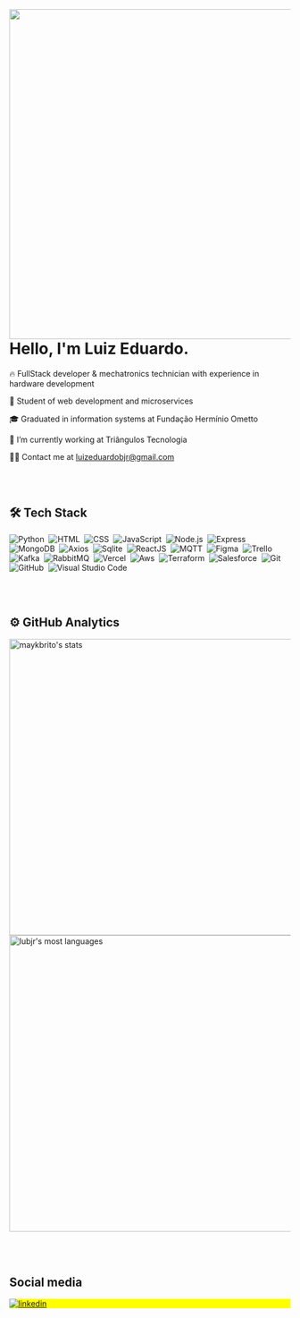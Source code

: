 <img align="right" height="590em" src="https://raw.githubusercontent.com/gist/lubjr/1889506fe92ca5c55eac6db484b8c60e/raw/112386e4072be47ae2828e680836459890b5cef0/githubcard.svg"/>
<h1 align="left">Hello, I'm Luiz Eduardo.</h1>

🔥 FullStack developer & mechatronics technician with experience in hardware development

📌 Student of web development and microservices

🎓 Graduated in information systems at Fundação Hermínio Ometto

🔭 I’m currently working at Triângulos Tecnologia

👨‍💻 Contact me at luizeduardobjr@gmail.com

<br><br>

## 🛠 Tech Stack

![Python](https://img.shields.io/badge/-Python-05122A?style=flat&logo=python)&nbsp;
![HTML](https://img.shields.io/badge/-HTML-05122A?style=flat&logo=HTML5)&nbsp;
![CSS](https://img.shields.io/badge/-CSS-05122A?style=flat&logo=CSS3&logoColor=1572B6)&nbsp;
![JavaScript](https://img.shields.io/badge/-JavaScript-05122A?style=flat&logo=javascript)&nbsp;
![Node.js](https://img.shields.io/badge/-Node.js-05122A?style=flat&logo=node.js)&nbsp;
![Express](https://img.shields.io/badge/-Express-05122A?style=flat&logo=express)&nbsp;
![MongoDB](https://img.shields.io/badge/-MongoDB-05122A?style=flat&logo=mongodb)&nbsp;
![Axios](https://img.shields.io/badge/-Axios-05122A?style=flat&logo=axios)&nbsp;
![Sqlite](https://img.shields.io/badge/-SQLite-05122A?style=flat&logo=sqlite)&nbsp;
![ReactJS](https://img.shields.io/badge/-ReactJS-05122A?style=flat&logo=react)&nbsp;
![MQTT](https://img.shields.io/badge/-MQTT-05122A?style=flat&logo=mqtt)&nbsp;
![Figma](https://img.shields.io/badge/-Figma-05122A?style=flat&logo=figma)&nbsp;
![Trello](https://img.shields.io/badge/-Trello-05122A?style=flat&logo=trello)&nbsp;
![Kafka](https://img.shields.io/badge/-Kafka-05122A?style=flat&logo=apachekafka)&nbsp;
![RabbitMQ](https://img.shields.io/badge/-RabbitMQ-05122A?style=flat&logo=RabbitMQ)&nbsp;
![Vercel](https://img.shields.io/badge/-Vercel-05122A?style=flat&logo=vercel)&nbsp;
![Aws](https://img.shields.io/badge/-Aws-05122A?style=flat&logo=amazon)&nbsp;
![Terraform](https://img.shields.io/badge/-Terraform-05122A?style=flat&logo=terraform)&nbsp;
![Salesforce](https://img.shields.io/badge/-Salesforce-05122A?style=flat&logo=salesforce)&nbsp;
![Git](https://img.shields.io/badge/-Git-05122A?style=flat&logo=git)&nbsp;
![GitHub](https://img.shields.io/badge/-GitHub-05122A?style=flat&logo=github)&nbsp;
![Visual Studio Code](https://img.shields.io/badge/-Visual%20Studio%20Code-05122A?style=flat&logo=visual-studio-code&logoColor=007ACC)&nbsp;


<br><br>

## ⚙️ GitHub Analytics

<p align="left">
<img width="530em" src="https://github-readme-stats.vercel.app/api?username=lubjr&show_icons=true&theme=vision-friendly-dark" alt="maykbrito's stats"/>
<img width="530em" src="https://github-readme-stats.vercel.app/api/top-langs/?username=lubjr&layout=compact&theme=vision-friendly-dark" alt="lubjr's most languages"/>
</p>

<br><br>

## Social media

<p align="left" style="background:yellow">
<a href="https://www.linkedin.com/in/luiz-eduardo-barbosa-junior-5202181a9" target="_blank">
  <img align="center" src="https://img.shields.io/badge/-luizeduardo-05122A?style=flat&logo=linkedin" alt="linkedin"/>
</a>
</p>
